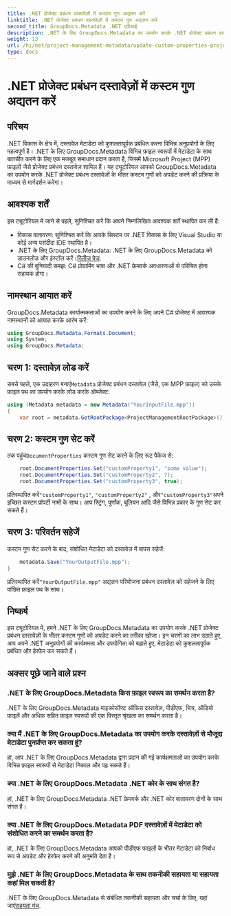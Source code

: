 ```yaml
---
title: .NET प्रोजेक्ट प्रबंधन दस्तावेज़ों में कस्टम गुण अद्यतन करें
linktitle: .NET प्रोजेक्ट प्रबंधन दस्तावेज़ों में कस्टम गुण अद्यतन करें
second_title: GroupDocs.Metadata .NET एपीआई
description: .NET के लिए GroupDocs.Metadata का उपयोग करके .NET प्रोजेक्ट प्रबंधन दस्तावेज़ों में कस्टम गुणों को अपडेट करने का तरीका जानें। अपने अनुप्रयोगों में मेटाडेटा प्रबंधन बढ़ाएँ।
weight: 13
url: /hi/net/project-management-metadata/update-custom-properties-project-management-documents/
type: docs
---
```

# .NET प्रोजेक्ट प्रबंधन दस्तावेज़ों में कस्टम गुण अद्यतन करें

## परिचय
.NET विकास के क्षेत्र में, दस्तावेज़ मेटाडेटा को कुशलतापूर्वक प्रबंधित करना विभिन्न अनुप्रयोगों के लिए महत्वपूर्ण है। .NET के लिए GroupDocs.Metadata विभिन्न फ़ाइल स्वरूपों में मेटाडेटा के साथ बातचीत करने के लिए एक मजबूत समाधान प्रदान करता है, जिसमें Microsoft Project (MPP) फ़ाइलों जैसे प्रोजेक्ट प्रबंधन दस्तावेज़ शामिल हैं। यह ट्यूटोरियल आपको GroupDocs.Metadata का उपयोग करके .NET प्रोजेक्ट प्रबंधन दस्तावेज़ों के भीतर कस्टम गुणों को अपडेट करने की प्रक्रिया के माध्यम से मार्गदर्शन करेगा।
## आवश्यक शर्तें
इस ट्यूटोरियल में जाने से पहले, सुनिश्चित करें कि आपने निम्नलिखित आवश्यक शर्तें स्थापित कर ली हैं:
- विकास वातावरण: सुनिश्चित करें कि आपके सिस्टम पर .NET विकास के लिए Visual Studio या कोई अन्य पसंदीदा IDE स्थापित है।
-  .NET के लिए GroupDocs.Metadata: .NET के लिए GroupDocs.Metadata को डाउनलोड और इंस्टॉल करें।[रिलीज पेज](https://releases.groupdocs.com/metadata/net/).
- C# की बुनियादी समझ: C# प्रोग्रामिंग भाषा और .NET फ्रेमवर्क अवधारणाओं से परिचित होना सहायक होगा।

## नामस्थान आयात करें
GroupDocs.Metadata कार्यात्मकताओं का उपयोग करने के लिए अपने C# प्रोजेक्ट में आवश्यक नामस्थानों को आयात करके आरंभ करें:
```csharp
using GroupDocs.Metadata.Formats.Document;
using System;
using GroupDocs.Metadata;
```
## चरण 1: दस्तावेज़ लोड करें
 सबसे पहले, एक उदाहरण बनाएं`Metadata` प्रोजेक्ट प्रबंधन दस्तावेज़ (जैसे, एक MPP फ़ाइल) को उसके फ़ाइल पथ का उपयोग करके लोड करके ऑब्जेक्ट:
```csharp
using (Metadata metadata = new Metadata("YourInputFile.mpp"))
{
    var root = metadata.GetRootPackage<ProjectManagementRootPackage>();
```
## चरण 2: कस्टम गुण सेट करें
 तक पहुंच`DocumentProperties` कस्टम गुण सेट करने के लिए रूट पैकेज से:
```csharp
    root.DocumentProperties.Set("customProperty1", "some value");
    root.DocumentProperties.Set("customProperty2", 7);
    root.DocumentProperties.Set("customProperty3", true);
```
 प्रतिस्थापित करें`"customProperty1"`, `"customProperty2"` , और`"customProperty3"`अपने इच्छित कस्टम प्रॉपर्टी नामों के साथ। आप स्ट्रिंग, पूर्णांक, बूलियन आदि जैसे विभिन्न प्रकार के गुण सेट कर सकते हैं।
## चरण 3: परिवर्तन सहेजें
कस्टम गुण सेट करने के बाद, संशोधित मेटाडेटा को दस्तावेज़ में वापस सहेजें:
```csharp
    metadata.Save("YourOutputFile.mpp");
}
```
 प्रतिस्थापित करें`"YourOutputFile.mpp"` अद्यतन परियोजना प्रबंधन दस्तावेज़ को सहेजने के लिए वांछित फ़ाइल पथ के साथ।

## निष्कर्ष
इस ट्यूटोरियल में, हमने .NET के लिए GroupDocs.Metadata का उपयोग करके .NET प्रोजेक्ट प्रबंधन दस्तावेज़ों के भीतर कस्टम गुणों को अपडेट करने का तरीका खोजा। इन चरणों का लाभ उठाते हुए, आप अपने .NET अनुप्रयोगों की कार्यक्षमता और उपयोगिता को बढ़ाते हुए, मेटाडेटा को कुशलतापूर्वक प्रबंधित और हेरफेर कर सकते हैं।

## अक्सर पूछे जाने वाले प्रश्न
### .NET के लिए GroupDocs.Metadata किस फ़ाइल स्वरूप का समर्थन करता है?
.NET के लिए GroupDocs.Metadata माइक्रोसॉफ्ट ऑफिस दस्तावेज़, पीडीएफ, चित्र, ऑडियो फ़ाइलें और अधिक सहित फ़ाइल स्वरूपों की एक विस्तृत श्रृंखला का समर्थन करता है।
### क्या मैं .NET के लिए GroupDocs.Metadata का उपयोग करके दस्तावेज़ों से मौजूदा मेटाडेटा पुनर्प्राप्त कर सकता हूं?
हां, आप .NET के लिए GroupDocs.Metadata द्वारा प्रदान की गई कार्यक्षमताओं का उपयोग करके विभिन्न फ़ाइल स्वरूपों से मेटाडेटा निकाल और पढ़ सकते हैं।
### क्या .NET के लिए GroupDocs.Metadata .NET कोर के साथ संगत है?
हां, .NET के लिए GroupDocs.Metadata .NET फ्रेमवर्क और .NET कोर वातावरण दोनों के साथ संगत है।
### क्या .NET के लिए GroupDocs.Metadata PDF दस्तावेज़ों में मेटाडेटा को संशोधित करने का समर्थन करता है?
हां, .NET के लिए GroupDocs.Metadata आपको पीडीएफ फाइलों के भीतर मेटाडेटा को निर्बाध रूप से अपडेट और हेरफेर करने की अनुमति देता है।
### मुझे .NET के लिए GroupDocs.Metadata के साथ तकनीकी सहायता या सहायता कहां मिल सकती है?
 .NET के लिए GroupDocs.Metadata से संबंधित तकनीकी सहायता और चर्चा के लिए, यहां जाएं[सहयता मंच](https://forum.groupdocs.com/c/metadata/14).